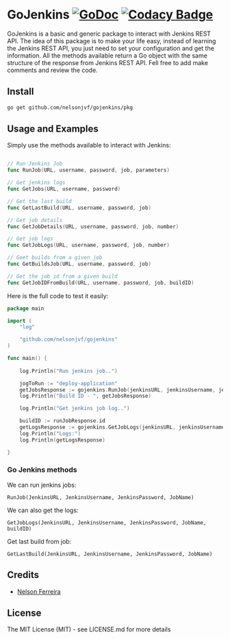 # GoJenkins [![GoDoc](http://img.shields.io/badge/go-documentation-blue.svg?style=flat-square)](https://godoc.org/github.com/NelsonJVF/gojenkins/pkg) [![Codacy Badge](https://api.codacy.com/project/badge/Grade/2b60d402321e42fdbc73e5a33a0a31e8)](https://www.codacy.com/app/NelsonJVF/gojenkins?utm_source=github.com&amp;utm_medium=referral&amp;utm_content=NelsonJVF/gojenkins&amp;utm_campaign=Badge_Grade)

GoJenkins is a basic and generic package to interact with Jenkins REST API.
The idea of this package is to make your life easy, instead of learning the Jenkins REST API, you just need to set your configuration and get the information.
All the methods available return a Go object with the same structure of the response from Jenkins REST API.
Fell free to add make comments and review the code.

## Install

```bash
go get github.com/nelsonjvf/gojenkins/pkg
```

## Usage and Examples

Simply use the methods available to interact with Jenkins:

```go

// Run Jenkins Job
func RunJob(URL, username, password, job, parameters)

// Get jenkins logs
func GetJobs(URL, username, password)

// Get the last build
func GetLastBuild(URL, username, password, job)

// Get job details
func GetJobDetails(URL, username, password, job, number)

// Get job logs
func GetJobLogs(URL, username, password, job, number)

// Geet builds from a given job
func GetBuildsJob(URL, username, password, job)

// Get the job id from a given build
func GetJobIDFromBuild(URL, username, password, job, buildID)

```

Here is the full code to test it easily:

```go
package main

import (
	"log"

	"github.com/nelsonjvf/gojenkins"
)

func main() {
	
	log.Println("Run jenkins job..")

	jogToRun := "deploy-application"
	getJobsResponse := gojenkins.RunJob(jenkinsURL, jenkinsUsername, jenkinsPassword, jogToRun)
	log.Println("Build ID - ", getJobsResponse)

	log.Println("Get jenkins job log..")

	buildID := runJobResponse.id
	getLogsResponse := gojenkins.GetJobLogs(jenkinsURL, jenkinsUsername, jenkinsPassword, jogToRun, buildID)
	log.Println("Logs:")
	log.Println(getLogsResponse)

}
```

### Go Jenkins methods

We can run jenkins jobs:

```RunJob(JenkinsURL, JenkinsUsername, JenkinsPassword, JobName)```

We can also get the logs:

```GetJobLogs(JenkinsURL, JenkinsUsername, JenkinsPassword, JobName, buildID)```

Get last build from job:

```GetLastBuild(JenkinsURL, JenkinsUsername, JenkinsPassword, JobName)```

## Credits

 * [Nelson Ferreira](https://github.com/nelsonjvf)

## License

The MIT License (MIT) - see LICENSE.md for more details
